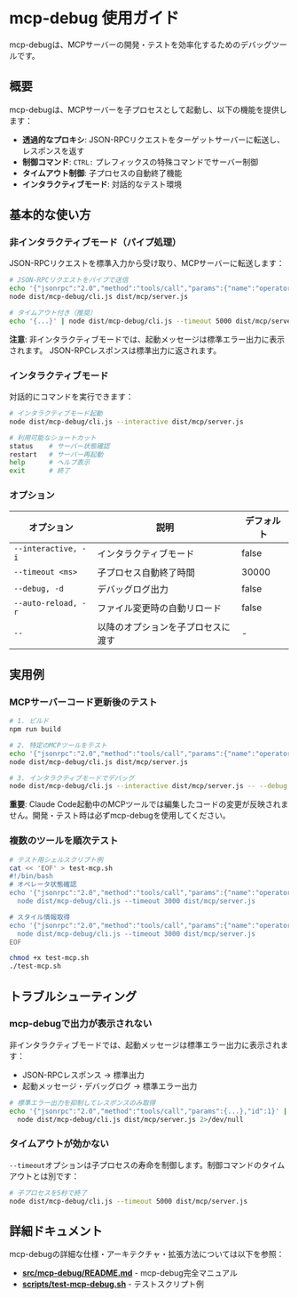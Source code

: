 # mcp-debug 使用ガイド

mcp-debugは、MCPサーバーの開発・テストを効率化するためのデバッグツールです。

## 概要

mcp-debugは、MCPサーバーを子プロセスとして起動し、以下の機能を提供します：

- **透過的なプロキシ**: JSON-RPCリクエストをターゲットサーバーに転送し、レスポンスを返す
- **制御コマンド**: `CTRL:` プレフィックスの特殊コマンドでサーバー制御
- **タイムアウト制御**: 子プロセスの自動終了機能
- **インタラクティブモード**: 対話的なテスト環境

## 基本的な使い方

### 非インタラクティブモード（パイプ処理）

JSON-RPCリクエストを標準入力から受け取り、MCPサーバーに転送します：

```bash
# JSON-RPCリクエストをパイプで送信
echo '{"jsonrpc":"2.0","method":"tools/call","params":{"name":"operator_styles","arguments":{"character":"dia"}},"id":1}' | \
node dist/mcp-debug/cli.js dist/mcp/server.js

# タイムアウト付き（推奨）
echo '{...}' | node dist/mcp-debug/cli.js --timeout 5000 dist/mcp/server.js
```

**注意**: 非インタラクティブモードでは、起動メッセージは標準エラー出力に表示されます。
JSON-RPCレスポンスは標準出力に返されます。

### インタラクティブモード

対話的にコマンドを実行できます：

```bash
# インタラクティブモード起動
node dist/mcp-debug/cli.js --interactive dist/mcp/server.js

# 利用可能なショートカット
status    # サーバー状態確認
restart   # サーバー再起動  
help      # ヘルプ表示
exit      # 終了
```

### オプション

| オプション | 説明 | デフォルト |
|-----------|------|------------|
| `--interactive, -i` | インタラクティブモード | false |
| `--timeout <ms>` | 子プロセス自動終了時間 | 30000 |
| `--debug, -d` | デバッグログ出力 | false |
| `--auto-reload, -r` | ファイル変更時の自動リロード | false |
| `--` | 以降のオプションを子プロセスに渡す | - |

## 実用例

### MCPサーバーコード更新後のテスト

```bash
# 1. ビルド
npm run build

# 2. 特定のMCPツールをテスト
echo '{"jsonrpc":"2.0","method":"tools/call","params":{"name":"operator_styles","arguments":{"character":"dia"}},"id":1}' | \
node dist/mcp-debug/cli.js dist/mcp/server.js

# 3. インタラクティブモードでデバッグ
node dist/mcp-debug/cli.js --interactive dist/mcp/server.js -- --debug
```

**重要**: Claude Code起動中のMCPツールでは編集したコードの変更が反映されません。開発・テスト時は必ずmcp-debugを使用してください。

### 複数のツールを順次テスト

```bash
# テスト用シェルスクリプト例
cat << 'EOF' > test-mcp.sh
#!/bin/bash
# オペレータ状態確認
echo '{"jsonrpc":"2.0","method":"tools/call","params":{"name":"operator_status","arguments":{}},"id":1}' | \
  node dist/mcp-debug/cli.js --timeout 3000 dist/mcp/server.js

# スタイル情報取得
echo '{"jsonrpc":"2.0","method":"tools/call","params":{"name":"operator_styles","arguments":{"character":"dia"}},"id":2}' | \
  node dist/mcp-debug/cli.js --timeout 3000 dist/mcp/server.js
EOF

chmod +x test-mcp.sh
./test-mcp.sh
```

## トラブルシューティング

### mcp-debugで出力が表示されない

非インタラクティブモードでは、起動メッセージは標準エラー出力に表示されます：
- JSON-RPCレスポンス → 標準出力
- 起動メッセージ・デバッグログ → 標準エラー出力

```bash
# 標準エラー出力を抑制してレスポンスのみ取得
echo '{"jsonrpc":"2.0","method":"tools/call","params":{...},"id":1}' | \
  node dist/mcp-debug/cli.js dist/mcp/server.js 2>/dev/null
```

### タイムアウトが効かない

`--timeout`オプションは子プロセスの寿命を制御します。制御コマンドのタイムアウトとは別です：

```bash
# 子プロセスを5秒で終了
node dist/mcp-debug/cli.js --timeout 5000 dist/mcp/server.js
```

## 詳細ドキュメント

mcp-debugの詳細な仕様・アーキテクチャ・拡張方法については以下を参照：

- **[src/mcp-debug/README.md](../src/mcp-debug/README.md)** - mcp-debug完全マニュアル
- **[scripts/test-mcp-debug.sh](../scripts/test-mcp-debug.sh)** - テストスクリプト例